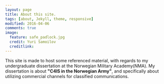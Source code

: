 ```yaml
---
layout: page
title: About this site.
tags: [about, Jekyll, theme, responsive]
modified: 2016-04-06
comments: true
image:
  feature: safe_padlock.jpg
  credit: Yuri Samoilov
  creditlink: 
---
```


This site is made to host some referenced material, with regards to my undergraduate dissertation at the Norwegian Military Academy(NMA).
My dissertation is about **"C4IS in the Norwegian Army"**, and specifically about utilizing commercial channels for classified communications.




